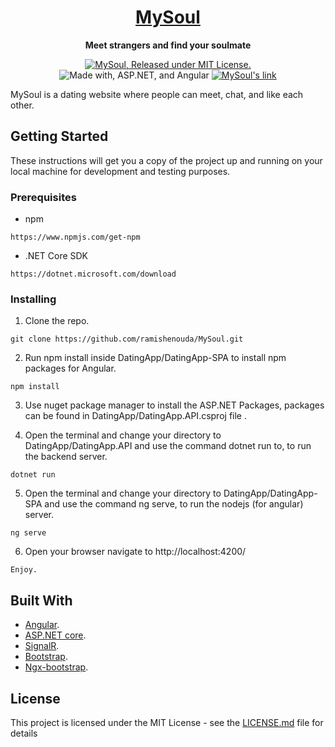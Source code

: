 <h1 align="center">
  <a href="https://mysoul.herokuapp.com/">
    MySoul
  </a>
</h1>

<p align="center">
  <strong>Meet strangers and find your soulmate</strong><br>
</p>

<p align="center">
  <a href="https://github.com/ramishenouda/MySoul/blob/master/LICENSE">
    <img src="https://img.shields.io/badge/license-MIT-blue.svg" alt="MySoul, Released under MIT License." />
  </a>
  <img src="https://img.shields.io/badge/Made%20with-ASP.net & Angular-1f425f.svg" alt="Made with, ASP.NET, and Angular" />
  <a href="https://mysoul.herokuapp.com/">
    <img src="https://img.shields.io/badge/Website-MySoul-brightgreen.svg" alt="MySoul's link" />
  </a>
</p>

MySoul is a dating website where people can meet, chat, and like each other.

## Getting Started

These instructions will get you a copy of the project up and running on your local machine for development and testing purposes.

### Prerequisites

- npm

```
https://www.npmjs.com/get-npm
```

- .NET Core SDK

```
https://dotnet.microsoft.com/download
```

### Installing

1. Clone the repo.

```
git clone https://github.com/ramishenouda/MySoul.git
```

2. Run npm install inside DatingApp/DatingApp-SPA to install npm packages for Angular.

```
npm install
```

3. Use nuget package manager to install the ASP.NET Packages, packages can be found in DatingApp/DatingApp.API.csproj file .

4. Open the terminal and change your directory to DatingApp/DatingApp.API and use the command dotnet run to, to run the backend server. 

```
dotnet run
```
5. Open the terminal and change your directory to DatingApp/DatingApp-SPA and use the command ng serve, to run the nodejs (for angular) server.   

```
ng serve
```

6. Open your browser navigate to http://localhost:4200/

```
Enjoy.
```

## Built With

* [Angular](https://angular.io/).
* [ASP.NET core](https://dotnet.microsoft.com/apps/aspnet).
* [SignalR](https://dotnet.microsoft.com/apps/aspnet/signalr).
* [Bootstrap](https://getbootstrap.com/).
* [Ngx-bootstrap](https://valor-software.com/ngx-bootstrap/#/).

## License

This project is licensed under the MIT License - see the [LICENSE.md](LICENSE.md) file for details
